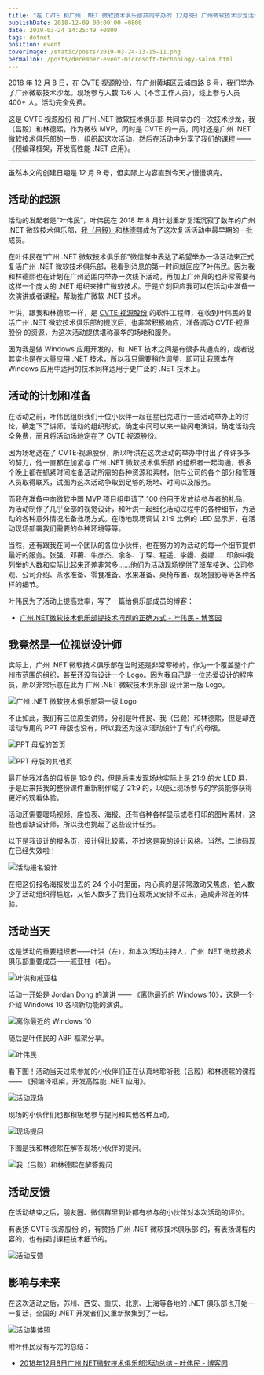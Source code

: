 ```yaml
---
title: "在 CVTE 和广州 .NET 微软技术俱乐部共同举办的 12月8日 广州微软技术沙龙活动"
publishDate: 2018-12-09 00:00:00 +0800
date: 2019-03-24 14:25:49 +0800
tags: dotnet
position: event
coverImage: /static/posts/2019-03-24-13-15-11.png
permalink: /posts/december-event-microsoft-technology-salon.html
---
```


2018 年 12 月 8 日，在 CVTE·视源股份，在广州黄埔区云埔四路 6 号，我们举办了广州微软技术沙龙。现场参与人数 136 人（不含工作人员），线上参与人员 400+ 人。活动完全免费。

这是 CVTE·视源股份 和 广州 .NET 微软技术俱乐部 共同举办的一次技术沙龙，我（吕毅）和林德熙，作为微软 MVP，同时是 CVTE 的一员，同时还是广州 .NET 微软技术俱乐部的一员，组织起这次活动，然后在活动中分享了我们的课程 —— 《预编译框架，开发高性能 .NET 应用》。

---

虽然本文的创建日期是 12 月 9 号，但实际上内容直到今天才慢慢填完。

## 活动的起源

活动的发起者是“叶伟民”，叶伟民在 2018 年 8 月计划重新复活沉寂了数年的广州 .NET 微软技术俱乐部，[我（吕毅）](https://mvp.microsoft.com/en-us/PublicProfile/5003225)和[林德熙](https://mvp.microsoft.com/en-us/PublicProfile/5003260)成为了这次复活活动中最早期的一批成员。

在叶伟民在“广州 .NET 微软技术俱乐部”微信群中表达了希望举办一场活动来正式复活广州 .NET 微软技术俱乐部，我看到消息的第一时间就回应了叶伟民。因为我和林德熙也在计划在广州范围内举办一次线下活动，再加上广州真的也非常需要有这样一个庞大的 .NET 组织来推广微软技术。于是立刻回应我可以在活动中准备一次演讲或者课程，帮助推广微软 .NET 技术。

叶洪，跟我和林德熙一样，是 [CVTE·视源股份](https://www.zhipin.com/job_detail/26bf2e69fc65103d1HN539S_FFQ~.html) 的软件工程师，在收到叶伟民的复活广州 .NET 微软技术俱乐部的提议后，也非常积极响应，准备调动 CVTE·视源股份 的资源，为这次活动提供堪称豪华的场地和服务。

因为我是做 Windows 应用开发的，和 .NET 技术之间是有很多共通点的，或者说其实也是在大量应用 .NET 技术，所以我只需要稍作调整，即可让我原本在 Windows 应用中适用的技术同样适用于更广泛的 .NET 技术上。

## 活动的计划和准备

在活动之前，叶伟民组织我们十位小伙伴一起在星巴克进行一些活动举办上的讨论，确定下了讲师，活动的组织形式，确定中间可以来一些闪电演讲，确定活动完全免费，而且将活动场地定在了 CVTE·视源股份。

因为场地选在了 CVTE·视源股份，所以叶洪在这次活动的举办中付出了许许多多的努力，他一直都在加紧与 广州 .NET 微软技术俱乐部 的组织者一起沟通，很多个晚上都在抓紧时间准备活动所需的各种资源和素材，他与公司的各个部分和管理人员取得联系，试图为这次活动争取到足够的场地、时间以及服务。

而我在准备中向微软中国 MVP 项目组申请了 100 份用于发放给参与者的礼品，为活动制作了几乎全部的视觉设计，和叶洪一起细化活动过程中的各种细节，为活动的各种意外情况准备救场方式。在场地现场调试 21:9 比例的 LED 显示屏，在活动现场部署我们需要的各种环境等等。

当然，还有跟我在同一个团队的各位小伙伴，也在努力的为活动的每一个细节提供最好的服务。张强、邓蘅、牛彦杰、余冬、丁琛、程遥、李嫚、娄娜……印象中我列举的人数和实际比起来还差非常多……他们为活动现场提供了班车接送、公司参观、公司介绍、茶水准备、零食准备、水果准备、桌椅布置、现场摄影等等各种各样的细节。

叶伟民为了活动上提高效率，写了一篇给俱乐部成员的博客：

- [广州.NET微软技术俱乐部提技术问题的正确方式 - 叶伟民 - 博客园](https://www.cnblogs.com/adalovelacer/p/how-to-ask-a-questiion.html)

## 我竟然是一位视觉设计师

实际上，广州 .NET 微软技术俱乐部在当时还是非常寒碜的，作为一个覆盖整个广州市范围的组织，甚至还没有设计一个 Logo。因为我自己是一位热爱设计的程序员，所以非常乐意在此为 广州 .NET 微软技术俱乐部 设计第一版 Logo。

![广州 .NET 微软技术俱乐部第一版 Logo](/static/posts/2019-03-24-13-15-11.png)

不止如此，我们有三位原生讲师，分别是叶伟民、我（吕毅）和林德熙，但是却连活动专用的 PPT 母版也没有，所以我还为这次活动设计了专门的母版。

![PPT 母版的首页](/static/posts/2019-01-27-16-31-35.png)

![PPT 母版的其他页](/static/posts/2019-03-24-13-24-45.png)

最开始我准备的母版是 16:9 的，但是后来发现场地实际上是 21:9 的大 LED 屏，于是后来把我的整份课件重新制作成了 21:9 的，以便让现场参与的学员能够获得更好的观看体验。

活动还需要暖场视频、座位表、海报、还有各种各样显示或者打印的图片素材，这些也都缺设计师，所以我也挑起了这些设计任务。

以下是我设计的报名页，设计得比较素，不过这是我的设计风格。当然，二维码现在已经失效啦！

![活动报名设计](/static/posts/2019-01-27-16-53-18.png)

在把这份报名海报发出去的 24 个小时里面，内心真的是非常激动又焦虑，怕人数少了活动组织得尴尬，又怕人数多了我们在现场又安排不过来，造成非常差的体验。

## 活动当天

这是活动的重要组织者——叶洪（左），和本次活动主持人，广州 .NET 微软技术俱乐部重要成员——戚亚柱（右）。

![叶洪和戚亚柱](/static/posts/2019-03-24-14-11-48.png)

活动一开始是 Jordan Dong 的演讲 —— 《离你最近的 Windows 10》，这是一个介绍 Windows 10 各项新功能的演讲。

![离你最近的 Windows 10](/static/posts/2019-03-24-13-54-21.png)

随后是叶伟民的 ABP 框架分享。

![叶伟民](/static/posts/2019-03-24-14-10-57.png)

看下图！活动当天过来参加的小伙伴们正在认真地聆听我（吕毅）和林德熙的课程 —— 《预编译框架，开发高性能 .NET 应用》。

![活动现场](/static/posts/2019-03-24-13-39-20.png)

现场的小伙伴们也都积极地参与提问和其他各种互动。

![现场提问](/static/posts/2019-03-24-14-03-14.png)

下图是我和林德熙在解答现场小伙伴的提问。

![我（吕毅）和林德熙在解答提问](/static/posts/2019-03-24-14-02-41.png)

## 活动反馈

在活动结束之后，朋友圈、微信群里到处都有参与的小伙伴对本次活动的评价。

有表扬 CVTE·视源股份 的，有赞扬 广州 .NET 微软技术俱乐部 的，有表扬课程内容的，也有探讨课程技术细节的。

![活动反馈](/static/posts/2019-03-24-14-20-48.png)

## 影响与未来

在这次活动之后，苏州、西安、重庆、北京、上海等各地的 .NET 俱乐部也开始一一复活，全国的 .NET 开发者们又重新聚集到了一起。

![活动集体照](/static/posts/2019-03-24-14-23-00.png)

附叶伟民没有写完的总结：

- [2018年12月8日广州.NET微软技术俱乐部活动总结 - 叶伟民 - 博客园](https://www.cnblogs.com/adalovelacer/p/summary-of-dec-8-2018-event.html)


